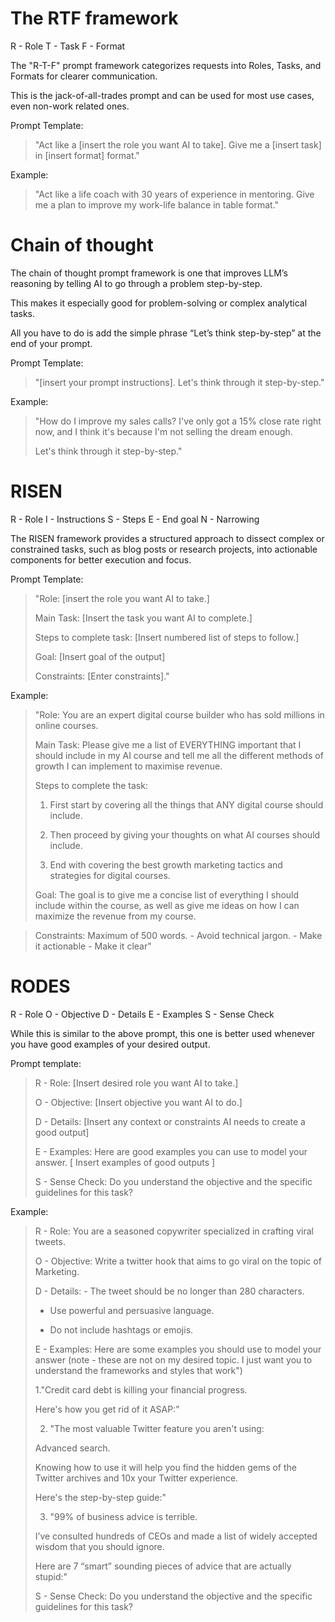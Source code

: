 # The RTF framework

R - Role
T - Task
F - Format

The "R-T-F" prompt framework categorizes requests into Roles, Tasks, and Formats for clearer communication.

This is the jack-of-all-trades prompt and can be used for most use cases, even non-work related ones.

Prompt Template:

> "Act like a [insert the role you want AI to take]. Give me a [insert task] in [insert format] format."

Example:

> "Act like a life coach with 30 years of experience in mentoring. Give me a plan to improve my work-life balance in table format."


# Chain of thought

The chain of thought prompt framework is one that improves LLM’s reasoning by telling AI to go through a problem step-by-step.

This makes it especially good for problem-solving or complex analytical tasks.

All you have to do is add the simple phrase “Let’s think step-by-step” at the end of your prompt.

Prompt Template:

> "[insert your prompt instructions].
> Let's think through it step-by-step."

Example:

> "How do I improve my sales calls? I've only got a 15% close rate right now, and I think it's because I'm not selling the dream enough.
> 
> Let's think through it step-by-step."

# RISEN

R - Role
I - Instructions
S - Steps
E - End goal
N - Narrowing

The RISEN framework provides a structured approach to dissect complex or constrained tasks, such as blog posts or research projects, into actionable components for better execution and focus.

Prompt Template:

> "Role: [insert the role you want AI to take.]
> 
> Main Task: [Insert the task you want AI to complete.]
> 
> Steps to complete task: [Insert numbered list of steps to follow.]
> 
> Goal: [Insert goal of the output]
> 
> Constraints: [Enter constraints]."

Example:

> "Role: You are an expert digital course builder who has sold millions in online courses.
> 
> Main Task: Please give me a list of EVERYTHING important that I should include in my AI course and tell me all the different methods of growth I can implement to maximise revenue.
> 
> Steps to complete the task:
> 
> 1. First start by covering all the things that ANY digital course should include. 
>
> 2. Then proceed by giving your thoughts on what AI courses should include. 
>
> 3. End with covering the best growth marketing tactics and strategies for digital courses.
>
> Goal: The goal is to give me a concise list of everything I should include within the course, as well as give me ideas on how I can maximize the revenue from my course.

> Constraints: Maximum of 500 words. - Avoid technical jargon. - Make it actionable - Make it clear"

# RODES

R - Role
O - Objective
D - Details
E - Examples
S - Sense Check

While this is similar to the above prompt, this one is better used whenever you have good examples of your desired output.

Prompt template:

> R - Role: [Insert desired role you want AI to take.]
>
> O - Objective: [Insert objective you want AI to do.]
>
> D - Details: [Insert any context or constraints AI needs to create a good output]
>
> E - Examples: Here are good examples you can use to model your answer. [ Insert examples of good outputs ]
>
> S - Sense Check: Do you understand the objective and the specific guidelines for this task?

Example:

> R - Role: You are a seasoned copywriter specialized in crafting viral tweets.
> 
> O - Objective: Write a twitter hook that aims to go viral on the topic of Marketing. 
>
> D - Details: - The tweet should be no longer than 280 characters.
>
> - Use powerful and persuasive language.
>
> - Do not include hashtags or emojis.
> 
> E - Examples: Here are some examples you should use to model your answer (note - these are not on my desired topic. I just want you to understand the frameworks and styles that work")
>
> 1."Credit card debt is killing your financial progress.
>
> Here's how you get rid of it ASAP:"
>
> 2. "The most valuable Twitter feature you aren't using: 
> 
> Advanced search.
>
> Knowing how to use it will help you find the hidden gems of the Twitter archives and 10x your Twitter experience.
>
> Here's the step-by-step guide:"
>
> 3. "99% of business advice is terrible.
> 
> I’ve consulted hundreds of CEOs and made a list of widely accepted wisdom that you should ignore. 
>
> Here are 7 “smart” sounding pieces of advice that are actually stupid:"
>
> S - Sense Check: Do you understand the objective and the specific guidelines for this task?
